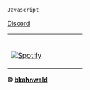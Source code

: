 ```js
Javascript
```

<!DOCTYPE html>
<html>
<body>

[Discord](https://discord.gg/9K6zB6fUfN)

</body>
</html>

<table width="100%"> 
  <tr>
  <td width="50%">
      
&nbsp; <br> [![Spotify](spotify-bkahnwald.vercel.app)](https://open.spotify.com/user/4yzy8fn4farrgobe0p110l2z3)

  </td>
  <td width="50%">
  </td>
  </table>


**© [bkahnwald](https://github.com/bkahnwald)**
